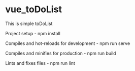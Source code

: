 # vue_toDoList
This is simple toDoList

Project setup - npm install

Compiles and hot-reloads for development - npm run serve

Compiles and minifies for production - npm run build

Lints and fixes files - npm run lint
